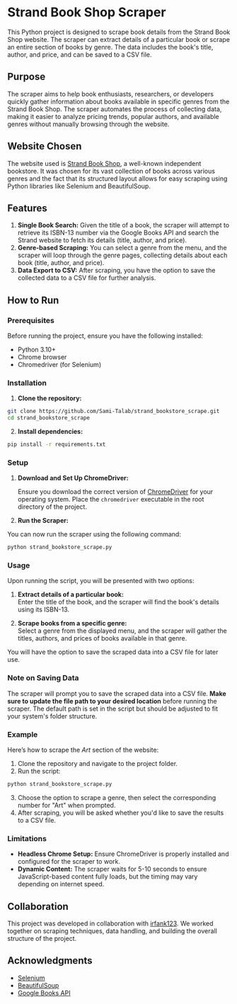 # Strand Book Shop Scraper

This Python project is designed to scrape book details from the Strand Book Shop website. The scraper can extract details of a particular book or scrape an entire section of books by genre. The data includes the book's title, author, and price, and can be saved to a CSV file.

## Purpose

The scraper aims to help book enthusiasts, researchers, or developers quickly gather information about books available in specific genres from the Strand Book Shop. The scraper automates the process of collecting data, making it easier to analyze pricing trends, popular authors, and available genres without manually browsing through the website.

## Website Chosen

The website used is [Strand Book Shop](https://www.strandbooks.com), a well-known independent bookstore. It was chosen for its vast collection of books across various genres and the fact that its structured layout allows for easy scraping using Python libraries like Selenium and BeautifulSoup.

## Features

1. **Single Book Search:** Given the title of a book, the scraper will attempt to retrieve its ISBN-13 number via the Google Books API and search the Strand website to fetch its details (title, author, and price).
2. **Genre-based Scraping:** You can select a genre from the menu, and the scraper will loop through the genre pages, collecting details about each book (title, author, and price).
3. **Data Export to CSV:** After scraping, you have the option to save the collected data to a CSV file for further analysis.

## How to Run

### Prerequisites

Before running the project, ensure you have the following installed:
- Python 3.10+
- Chrome browser
- Chromedriver (for Selenium)

### Installation

1. **Clone the repository:**

```bash
git clone https://github.com/Sami-Talab/strand_bookstore_scrape.git
cd strand_bookstore_scrape
```

2. **Install dependencies:**

```bash
pip install -r requirements.txt
```

### Setup

1. **Download and Set Up ChromeDriver:**

   Ensure you download the correct version of [ChromeDriver](https://sites.google.com/chromium.org/driver/downloads) for your operating system. Place the `chromedriver` executable in the root directory of the project.

2. **Run the Scraper:**

You can now run the scraper using the following command:

```bash
python strand_bookstore_scrape.py
```

### Usage

Upon running the script, you will be presented with two options:

1. **Extract details of a particular book:**  
   Enter the title of the book, and the scraper will find the book's details using its ISBN-13.

2. **Scrape books from a specific genre:**  
   Select a genre from the displayed menu, and the scraper will gather the titles, authors, and prices of books available in that genre.

You will have the option to save the scraped data into a CSV file for later use.

### Note on Saving Data

The scraper will prompt you to save the scraped data into a CSV file. **Make sure to update the file path to your desired location** before running the scraper. The default path is set in the script but should be adjusted to fit your system's folder structure.

### Example

Here’s how to scrape the *Art* section of the website:

1. Clone the repository and navigate to the project folder.
2. Run the script: 

```bash
python strand_bookstore_scrape.py
```

3. Choose the option to scrape a genre, then select the corresponding number for "Art" when prompted.
4. After scraping, you will be asked whether you'd like to save the results to a CSV file.

### Limitations

- **Headless Chrome Setup:** Ensure ChromeDriver is properly installed and configured for the scraper to work.
- **Dynamic Content:** The scraper waits for 5-10 seconds to ensure JavaScript-based content fully loads, but the timing may vary depending on internet speed.

## Collaboration

This project was developed in collaboration with [irfank123](https://github.com/irfank123). We worked together on scraping techniques, data handling, and building the overall structure of the project.

## Acknowledgments

- [Selenium](https://www.selenium.dev/)
- [BeautifulSoup](https://www.crummy.com/software/BeautifulSoup/)
- [Google Books API](https://developers.google.com/books)

